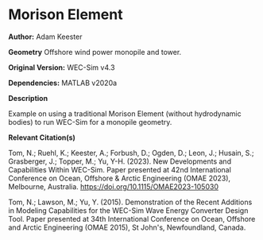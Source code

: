 # Morison Element

**Author:**  	Adam Keester

**Geometry**	Offshore wind power monopile and tower.

**Original Version:** 	WEC-Sim v4.3

**Dependencies:** MATLAB v2020a 

**Description**

Example on using a traditional Morison Element (without hydrodynamic bodies) to run WEC-Sim for a monopile geometry.  

**Relevant Citation(s)**

Tom, N.; Ruehl, K.; Keester, A.; Forbush, D.; Ogden, D.; Leon, J.; Husain, S.; Grasberger, J.; Topper, M.; Yu, Y-H.  (2023). New Developments and Capabilities Within WEC-Sim. Paper presented at 42nd International Conference on Ocean, Offshore & Arctic Engineering (OMAE 2023), Melbourne, Australia. https://doi.org/10.1115/OMAE2023-105030

Tom, N.; Lawson, M.; Yu, Y. (2015). Demonstration of the Recent Additions in Modeling Capabilities for the WEC-Sim Wave Energy Converter Design Tool. Paper presented at 34th International Conference on Ocean, Offshore and Arctic Engineering (OMAE 2015), St John's, Newfoundland, Canada.